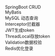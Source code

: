 SpringBoot CRUD  
MyBatis  
MySQL 动态查询  
Interceptor拦截器   
JWT生成token  
ThreadLocal存放token  
Validation数据校验  
Redis优化登录
